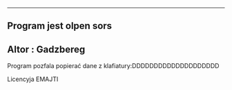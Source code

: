 ----------------------------------------------------------------------------
Program jest olpen sors
----------------------------------------------------------------------------
Altor : Gadzbereg
----------------------------------------------------------------------------
Program pozfala popierać dane z klafiatury:DDDDDDDDDDDDDDDDDDDD

Licencyja
EMAJTI
